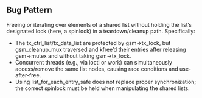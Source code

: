 ## Bug Pattern

Freeing or iterating over elements of a shared list without holding the list’s designated lock (here, a spinlock) in a teardown/cleanup path. Specifically:
- The tx_ctrl_list/tx_data_list are protected by gsm->tx_lock, but gsm_cleanup_mux traversed and kfree’d their entries after releasing gsm->mutex and without taking gsm->tx_lock.
- Concurrent threads (e.g., via ioctl or work) can simultaneously access/remove the same list nodes, causing race conditions and use-after-free.
- Using list_for_each_entry_safe does not replace proper synchronization; the correct spinlock must be held when manipulating the shared lists.
